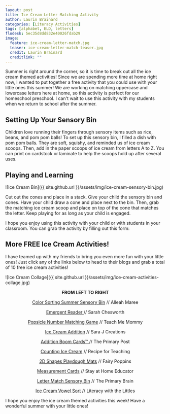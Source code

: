 ```yaml
---
layout: post
title: Ice Cream Letter Matching Activity
author: Laurin Brainard
categories: [Literacy Activities]
tags: [alphabet, ELD, letters]
flodesk: 5ec35d8dd832e40026fdab29
image:
  feature: ice-cream-letter-match.jpg
  teaser: ice-cream-letter-match-teaser.jpg
  credit: Laurin Brainard
  creditlink: ""
---
```

Summer is right around the corner, so it is time to break out all the ice cream themed activities! Since we are spending more time at home right now, I wanted to put together a free activity that you could use with your little ones this summer! We are working on matching uppercase and lowercase letters here at home, so this activity is perfect for our homeschool preschool. I can't wait to use this activity with my students when we return to school after the summer. 

## Setting Up Your Sensory Bin
Children love running their fingers through sensory items such as rice, beans, and pom pom balls! To set up this sensory bin, I filled a dish with pom pom balls. They are soft, squishy, and reminded us of ice cream scoops. Then, add in the paper scoops of ice cream from letters A to Z. You can print on cardstock or laminate to help the scoops hold up after several uses. 

## Playing and Learning
![Ice Cream Bin]({{ site.github.url }}/assets/img/ice-cream-sensory-bin.jpg)

Cut out the cones and place in a stack. Give your child the sensory bin and cones. Have your child draw a cone and place next to the bin. Then, grab the matching ice cream scoop and place on top of the cone that matches the letter. Keep playing for as long as your child is engaged. 

I hope you enjoy using this activity with your child or with students in your classroom. You can grab the activity by filling out this form: 

<div id="fd-form-5ec35d8dd832e40026fdab29"></div>
<script>
  window.fd('form', {
    formId: '5ec35d8dd832e40026fdab29',
    containerEl: '#fd-form-5ec35d8dd832e40026fdab29'
  });
</script>

## More FREE Ice Cream Activities!

I have teamed up with my friends to bring you even more fun with your little ones! Just click any of the links below to head to their blogs and grab a total of 10 free ice cream activities! 

![Ice Cream Collage]({{ site.github.url }}/assets/img/ice-cream-activities-collage.jpg)

<p style="text-align: center;"><strong>FROM LEFT TO RIGHT</strong></p>

<p style="text-align: center;"><a href="https://www.teacherspayteachers.com/Product/Ice-Cream-Color-Sorting-Summer-Sensory-Bin-FREEBIE-5580823?fbclid=IwAR0C0GsokPzhBXcObkF_C3ye9-JOMzejuUnYVGV6_NGVKUilXT5DMbFfg7k"> Color Sorting Summer Sensory Bin</a> // Alleah Maree</p>

<p style="text-align: center;"><a href="https://sarahchesworth.com/ice-cream-emergent-reader/?fbclid=IwAR06qZwZP9bQ45v8WJSbhpNl8xR4Ajx91V7jkMvqNFkMFbv6t-RLFTWYjlA"> Emergent Reader </a> // Sarah Chesworth </p>

<p style="text-align: center;"><a href=" https://www.teach-me-mommy.com/popsicle-color-matching-busy-bag/?fbclid=IwAR32MQcaInDHRpIAkdhtOYnTLB8HgdE1IiHpGkhWYSsWqO6RXasQl55caJ8 ">Popsicle Number Matching Game</a> // Teach Me Mommy</p>

<p style="text-align: center;"><a href="https://www.sarajcreations.com/2020/05/ice-cream-addition-puzzles.html?fbclid=IwAR3WOIti4eAW7Kw3oHyZingWJvs8i1_7GCHT7NniBYEGLb34xpfShYE-P98 ">Ice Cream Addition</a> // Sara J Creations</p>

<p style="text-align: center;"><a href=" http://theprimarypost.com/2020/05/free-addition-boom-cards.html?fbclid=IwAR0pB7Yq4kEy99tvNF89C-AigpFv82q2u5u2Dyb473sDR-zqPKaovom9wYs "> Addition Boom Cards™ </a> // The Primary Post</p>

<p style="text-align: center;"><a href="https://www.recipeforteaching.com/2020/05/counting-ice-cream.html?fbclid=IwAR1bSL5AKcICFXh09KmtQrv82iI5uwKzQoDBs92r-bzevuCopNpyslZkcuQ">Counting Ice Cream</a> // Recipe for Teaching</p>

<p style="text-align: center;"><a href="https://www.fairypoppins.com/shape-playdough-mats">2D Shapes Playdough Mats</a> // Fairy Poppins</p>

<p style="text-align: center;"><a href="https://stayathomeeducator.com/5-summer-learning-activities-free-ice-cream-cone-measurement-cards/?fbclid=IwAR36RsA0BkfAUErtikORqcYwq-6la3Lp0fJ2SLOWtQzuQ601_1Qabam-WqU"> Measurement Cards</a> // Stay at Home Educator</p>

<p style="text-align: center;"><a href="https://theprimarybrain.com/literacy%20activities/2020/05/18/Ice-Cream-Letter-Matching-Activity/?fbclid=IwAR3-whq23BfjYSvHiYNC8SO3p__RpXSOg2zfXc8x7Ai3tRFc1ivxynvNOqk"> Letter Match Sensory Bin</a> // The Primary Brain</p>

<p style="text-align: center;"><a href="https://literacywiththelittles.com/2020/05/18/free-ice-cream-themed-activities/?fbclid=IwAR0TXcP3gE9z6b39c1HrbeBqMSBu1JIJMNi1Lq8vs2_YZegB1_RKzKCYtqk">Ice Cream Vowel Sort</a> // Literacy with the Littles</p>

I hope you enjoy the ice cream themed activities this week! Have a wonderful summer with your little ones!




